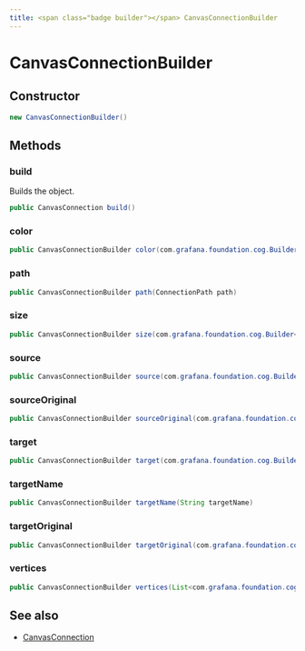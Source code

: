 ```yaml
---
title: <span class="badge builder"></span> CanvasConnectionBuilder
---
```

# <span class="badge builder"></span> CanvasConnectionBuilder

## Constructor

```java
new CanvasConnectionBuilder()
```
## Methods

### <span class="badge object-method"></span> build

Builds the object.

```java
public CanvasConnection build()
```

### <span class="badge object-method"></span> color

```java
public CanvasConnectionBuilder color(com.grafana.foundation.cog.Builder<ColorDimensionConfig> color)
```

### <span class="badge object-method"></span> path

```java
public CanvasConnectionBuilder path(ConnectionPath path)
```

### <span class="badge object-method"></span> size

```java
public CanvasConnectionBuilder size(com.grafana.foundation.cog.Builder<ScaleDimensionConfig> size)
```

### <span class="badge object-method"></span> source

```java
public CanvasConnectionBuilder source(com.grafana.foundation.cog.Builder<ConnectionCoordinates> source)
```

### <span class="badge object-method"></span> sourceOriginal

```java
public CanvasConnectionBuilder sourceOriginal(com.grafana.foundation.cog.Builder<ConnectionCoordinates> sourceOriginal)
```

### <span class="badge object-method"></span> target

```java
public CanvasConnectionBuilder target(com.grafana.foundation.cog.Builder<ConnectionCoordinates> target)
```

### <span class="badge object-method"></span> targetName

```java
public CanvasConnectionBuilder targetName(String targetName)
```

### <span class="badge object-method"></span> targetOriginal

```java
public CanvasConnectionBuilder targetOriginal(com.grafana.foundation.cog.Builder<ConnectionCoordinates> targetOriginal)
```

### <span class="badge object-method"></span> vertices

```java
public CanvasConnectionBuilder vertices(List<com.grafana.foundation.cog.Builder<ConnectionCoordinates>> vertices)
```

## See also

 * <span class="badge object-type-class"></span> [CanvasConnection](./object-CanvasConnection.md)
